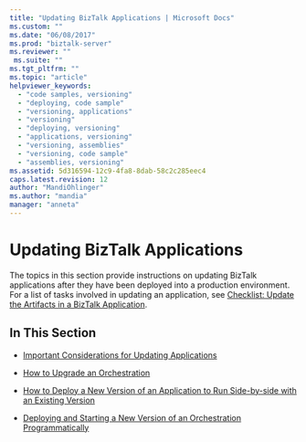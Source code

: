 ```yaml
---
title: "Updating BizTalk Applications | Microsoft Docs"
ms.custom: ""
ms.date: "06/08/2017"
ms.prod: "biztalk-server"
ms.reviewer: ""
 ms.suite: ""
ms.tgt_pltfrm: ""
ms.topic: "article"
helpviewer_keywords: 
  - "code samples, versioning"
  - "deploying, code sample"
  - "versioning, applications"
  - "versioning"
  - "deploying, versioning"
  - "applications, versioning"
  - "versioning, assemblies"
  - "versioning, code sample"
  - "assemblies, versioning"
ms.assetid: 5d316594-12c9-4fa8-8dab-58c2c285eec4
caps.latest.revision: 12
author: "MandiOhlinger"
ms.author: "mandia"
manager: "anneta"
---
```

# Updating BizTalk Applications
The topics in this section provide instructions on updating BizTalk applications after they have been deployed into a production environment. For a list of tasks involved in updating an application, see [Checklist: Update the Artifacts in a BizTalk Application](../core/checklist-update-the-artifacts-in-a-biztalk-application.md).  
  
## In This Section  
  
-   [Important Considerations for Updating Applications](../core/important-considerations-for-updating-applications.md)  
  
-   [How to Upgrade an Orchestration](../core/how-to-upgrade-an-orchestration.md)  
  
-   [How to Deploy a New Version of an Application to Run Side-by-side with an Existing Version](../core/deploy-new-application-version-to-run-side-by-side-with-existing-version.md)  
  
-   [Deploying and Starting a New Version of an Orchestration Programmatically](../core/deploying-and-starting-a-new-version-of-an-orchestration-programmatically.md)